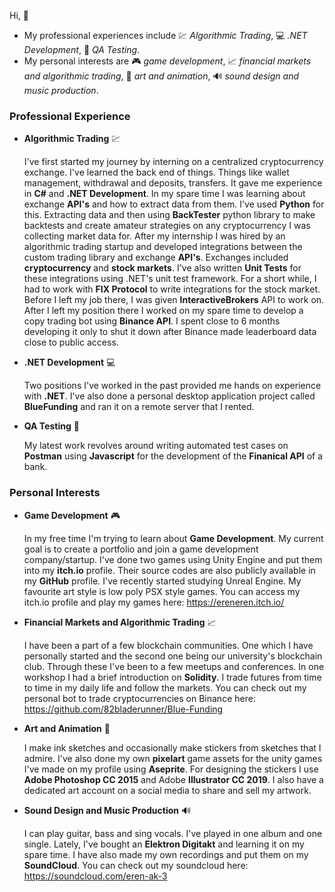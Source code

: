 Hi, 👋
- My professional experiences include 💹 *Algorithmic Trading*, 💻 *.NET Development*, 🧪 *QA Testing*.
- My personal interests are 🎮 *game development*, 📈 *financial markets and algorithmic trading*, 🎨 *art and animation*, 🔊 *sound design and music production*.

### Professional Experience
- **Algorithmic Trading** 💹
  
  I've first started my journey by interning on a centralized cryptocurrency exchange. I've learned the back end of things. Things like wallet management, withdrawal and deposits, transfers. It gave me experience in **C#** and **.NET Development**. In my spare time I was learning about exchange **API's** and how to extract data from them. I've used **Python** for this. Extracting data and then using **BackTester** python library to make backtests and create amateur strategies on any cryptocurrency I was collecting market data for. After my internship I was hired by an algorithmic trading startup and developed integrations between the custom trading library and exchange **API's**. Exchanges included **cryptocurrency** and **stock markets**. I've also written **Unit Tests** for these integrations using .NET's unit test framework. For a short while, I had to work with **FIX Protocol** to write integrations for the stock market. Before I left my job there, I was given **InteractiveBrokers** API to work on. After I left my position there I worked on my spare time to develop a copy trading bot using **Binance API**. I spent close to 6 months developing it only to shut it down after Binance made leaderboard data close to public access. 
  
- **.NET Development** 💻
  
  Two positions I've worked in the past provided me hands on experience with **.NET**. I've also done a personal desktop application project called **BlueFunding** and ran it on a remote server that I rented.
  
- **QA Testing** 🧪
  
  My latest work revolves around writing automated test cases on **Postman** using **Javascript** for the development of the **Finanical API** of a bank. 

### Personal Interests
- **Game Development** 🎮

  In my free time I'm trying to learn about **Game Development**. My current goal is to create a portfolio and join a game development company/startup. I've done two games using Unity Engine and put them into my **itch.io** profile. Their source codes are also publicly available in my **GitHub** profile. I've recently started studying Unreal Engine. My favourite art style is low poly PSX style games. You can access my itch.io profile and play my games here: https://ereneren.itch.io/
  
- **Financial Markets and Algorithmic Trading** 📈
  
  I have been a part of a few blockchain communities. One which I have personally started and the second one being our university's blockchain club. Through these I've been to a few meetups and conferences. In one workshop I had a brief introduction on **Solidity**. I trade futures from time to time in my daily life and follow the markets. You can check out my personal bot to trade cryptocurrencies on Binance here: https://github.com/82bladerunner/Blue-Funding
  
- **Art and Animation** 🎨
  
  I make ink sketches and occasionally make stickers from sketches that I admire. I've also done my own **pixelart** game assets for the unity games I've made on my profile using **Aseprite**. For designing the stickers I use **Adobe Photoshop CC 2015** and Adobe **Illustrator CC 2019**. I also have a dedicated art account on a social media to share and sell my artwork. 
  
- **Sound Design and Music Production** 🔊
  
  I can play guitar, bass and sing vocals. I've played in one album and one single. Lately, I've bought an **Elektron Digitakt** and learning it on my spare time. I have also made my own recordings and put them on my **SoundCloud**. You can check out my soundcloud here: https://soundcloud.com/eren-ak-3
  
